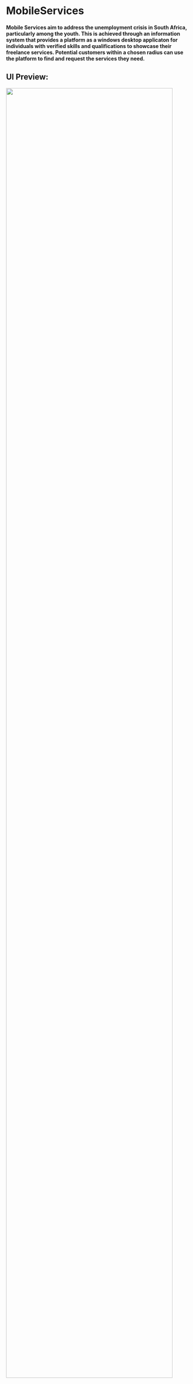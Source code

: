 
# MobileServices
#### Mobile Services aim to address the unemployment crisis in South Africa, particularly among the youth. This is achieved through an information system that provides a platform as a windows desktop applicaton for individuals with verified skills and qualifications to showcase their freelance services. Potential customers within a chosen radius can use the platform to find and request the services they need.

## UI Preview:
<img width="95%" src="https://drive.google.com/thumbnail?id=1unwHLIjDVmbdbOcGKmr_vG8vmpYSxSUa&sz=w1000" />
<img width="95%" src="https://drive.google.com/thumbnail?id=148DX_e2OBBgg9BgnHHb04qRMe9-ePrLZ&sz=w1000"/>

## Functionality:
#### <ins>Customer Side</ins>
<ol>
  <li>
    Home Page Display:
    <ul>
      <li>When the system launches, the home page will display a random list of all available services from the database.</li>
    </ul>
    
    
  </li>

  <li>
    Service Selection and User Authentication:
    <ul>
        <li>When a customer clicks on a service item, the system will prompt them to register or log in, depending on whether they already have an account.</li>
        <li>If the customer chooses to log in, they must provide an email and password.</li>
        <li>If the customer does not have an account, they must register. Registration requires entering name, surname, phone number, email, password, WhatsApp number (optional), city or town, and physical address.</li> 
  </ul>
    
    
  </li>

  <li>
    Post-Registration Experience:
    <ul>
      <li>After registration, the system will display services available in the user's area on the home panel.</li>
      <li>The user can search for services by title, location, or name.</li>
    </ul>
    
    
  </li>

  <li>
     Order Notifications:
    <ul>
        <li>Upon successful order completion, a notification will be sent to the service provider, and the customer will receive a notification regarding the status of their order.</li>
       
  </ul>

  <li>
     Profile Management:
    <ul>
        <li>When the user clicks on the profile icon, the system will display the profile page, where the user can view and update their profile.</li>
       
  </ul>

  <li>
     Order Management:
    <ul>
        <li>When the user clicks on the "My Orders" button, the system will display the orders page, where the user can view requested orders and their status (pending or accepted).</li>
       
  </ul>
</ol>

#### <ins>Service Provider Side</ins>
<ol>
  <li>
    Default Registration:
    <ul>
      <li>By default, users are registered as customers.</li>
    </ul>
    
    
  </li>

  <li>
    Service Provider Registration:
    <ul>
        <li>Users can opt to register as service providers.</li>
        <li>The system will prompt the user with a registration form to register as a service  provider.</li> 
  </ul>
    
    
  </li>

  <li>
    Main Page Navigation:
    <ul>
      <li>The main page UI navigation panel will include a "Completed" button, launching a page that shows accepted services, and a           "My Services" panel, where the service provider can view and add new services.</li>
    </ul>
    
    
  </li>

  <li>
    Adding New Services:
    <ul>
        <li>When creating a new service, the user will be prompted with a form to provide the service information.</li>
       
  </ul>
</ol>




## About the project:
I have built this application with [ .NET 4.8 Framework]([https://github.com/facebook/create-react-app](https://dotnet.microsoft.com/en-us/download/dotnet-framework/net481)) as a base.

#### <ins>Develpment tools:</ins>

<ol>
  <li>
    Frameworks:
    <ul>
      <li> .Net Framework: Development enviroment.</li>
    </ul>
    
    
  </li>

  <li>
    Libraries:
    <ul>
      <li>WinForm Library : For user interface </li>
      <li>Google Cloud Library : For creating a remote SQL instance to connect different devives to a backend SQL DBMS for testing purposes</li>
      <li>MySQL server Data tools : For connecting the application to  MySQL tools</li>
    </ul>
    
  </li>

  <li>
    Database:
    <ul>
      <li>MySQL Workbench: for integrating SQL development, administration, database design and creation of the database </li>
    </ul>
    
  </li>

  <li>
    Programming Languages:
    <ul>
      <li>C#: for building the application  business logic and the user interface.</li>
      <li>SQL: for building the system's backend database queries.</li
    </ul>
    
  </li>

</ol>

## The User Interface:
###### I have built the following pages within this application: sign in, sign up, browse & lastly the homepage. There are four different pages, some using protected routes with auth listeners. I used compound components (just a design pattern) to build my components. The styling is all handled via styled components. Using compound components made my actual dumb components really easy to test.

## Data layer and Business Logic:
###### Firebase firestore handles all the data and that data is retrieved using a custom hook; authentication is used on all pages, which is handled by Firebase as well.




